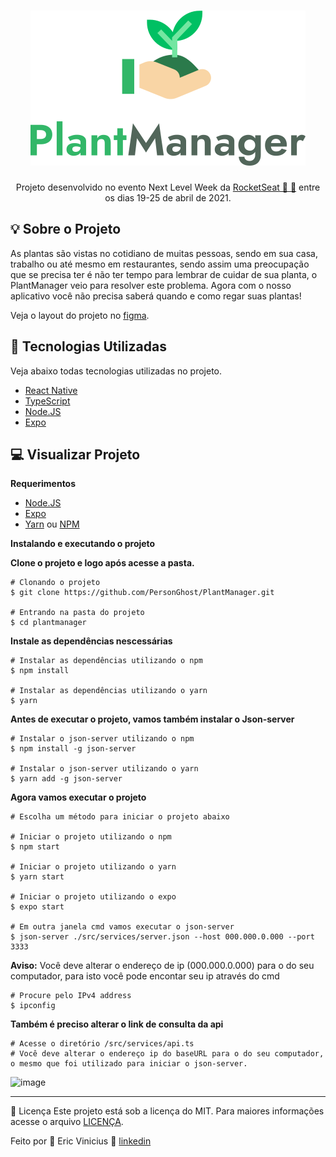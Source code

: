 <h1 align="center"><img alt="PlantManager" title="PlantManager" src="https://github.com/PersonGhost/PlantManager/blob/main/src/assets/logo.svg" style="max-width:100%;"></h1>
<p align="center">Projeto desenvolvido no evento Next Level Week da <a href="https://rocketseat">RocketSeat 🚀 💜</a> entre os dias 19-25 de abril de 2021.</p>

<h2><b>💡 Sobre o Projeto</b></h2>
<p>As plantas são vistas no cotidiano de muitas pessoas, sendo em sua casa, trabalho ou até mesmo em restaurantes, sendo assim uma preocupação que se precisa ter é não ter tempo para lembrar de cuidar de sua planta, o PlantManager veio para resolver este problema. Agora com o nosso aplicativo você não precisa saberá quando e como regar suas plantas!</p>

<p>Veja o layout do projeto no <a href="https://www.figma.com/file/jGBbCVh1IyA76Ly05WUpCs/Projeto-PlantManager" target="__blank">figma</a>.</p>

<h2><b>🚧 Tecnologias Utilizadas</b></h2>
<p>Veja abaixo todas tecnologias utilizadas no projeto.</p>

<ul>
  <li><a href="https://reactnative.dev/">React Native</a></li>
  <li><a href="https://www.typescriptlang.org/">TypeScript</a></li>
  <li><a href="https://nodejs.org/en/">Node.JS</a></li>
  <li><a href="https://expo.io/">Expo</a></li>
</ul>

<h2><b>💻 Visualizar Projeto</b></h2>
<p><b>Requerimentos</b></p>
<ul>
  <li><a href="https://nodejs.org/en/">Node.JS</a></li>
  <li><a href="https://expo.io/">Expo</a></li>
  <li><a href="https://yarnpkg.com/">Yarn</a> ou <a href="https://www.npmjs.com/">NPM</a></li>
</ul>
<p><b>Instalando e executando o projeto</b></p>

<p><b>Clone o projeto e logo após acesse a pasta.</b></p>

```
# Clonando o projeto
$ git clone https://github.com/PersonGhost/PlantManager.git

# Entrando na pasta do projeto
$ cd plantmanager
```

<p><b>Instale as dependências nescessárias</b></p>

```
# Instalar as dependências utilizando o npm
$ npm install

# Instalar as dependências utilizando o yarn
$ yarn
```

<p><b>Antes de executar o projeto, vamos também instalar o Json-server</b></p>

```
# Instalar o json-server utilizando o npm
$ npm install -g json-server

# Instalar o json-server utilizando o yarn
$ yarn add -g json-server
```

<p><b>Agora vamos executar o projeto</b></p>

```
# Escolha um método para iniciar o projeto abaixo

# Iniciar o projeto utilizando o npm
$ npm start

# Iniciar o projeto utilizando o yarn
$ yarn start

# Iniciar o projeto utilizando o expo
$ expo start

# Em outra janela cmd vamos executar o json-server
$ json-server ./src/services/server.json --host 000.000.0.000 --port 3333
```

<p><b>Aviso:</b> Você deve alterar o endereço de ip (000.000.0.000) para o do seu computador, para isto você pode encontar seu ip através do cmd</p>

```
# Procure pelo IPv4 address
$ ipconfig
```

<p><b>Também é preciso alterar o link de consulta da api</b></p>

```
# Acesse o diretório /src/services/api.ts
# Você deve alterar o endereço ip do baseURL para o do seu computador, o mesmo que foi utilizado para iniciar o json-server.
```
![image](https://user-images.githubusercontent.com/28011941/116101582-52348680-a684-11eb-91ad-d29977fc7be7.png)
<hr>
📝 Licença
Este projeto está sob a licença do MIT. Para maiores informações acesse o arquivo <a href="https://github.com/ericviinny/PlantManager/blob/main/LICENSE">LICENÇA</a>.

Feito por 💜  Eric Vinicius 👋 <a href="https://www.linkedin.com/in/eric-vinicius-nascimento-6215b8205/">linkedin</a>
